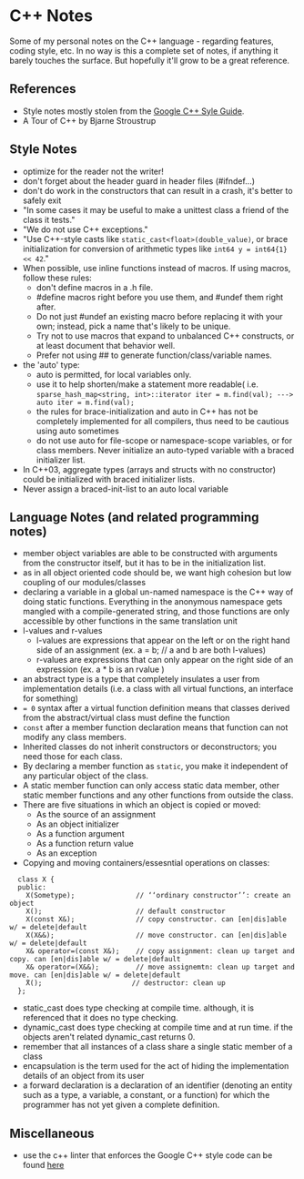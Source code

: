 # C++ Notes
Some of my personal notes on the C++ language - regarding features, coding style, etc. In no way is this a complete set of notes, if anything it barely touches the surface. But hopefully it'll grow to be a great reference.


## References
* Style notes mostly stolen from the [Google C++ Syle Guide](https://google.github.io/styleguide/cppguide.html). 
* A Tour of C++ by Bjarne Stroustrup


## Style Notes
* optimize for the reader not the writer!
* don't forget about the header guard in header files (#ifndef...)
* don't do work in the constructors that can result in a crash, it's better to safely exit
* "In some cases it may be useful to make a unittest class a friend of the class it tests."
* "We do not use C++ exceptions."
* "Use C++-style casts like ```static_cast<float>(double_value)```, or brace initialization for conversion of arithmetic types like ```int64 y = int64{1} << 42```."
* When possible, use inline functions instead of macros. If using macros, follow these rules:
   * don't define macros in a .h file.
   * #define macros right before you use them, and #undef them right after.
   * Do not just #undef an existing macro before replacing it with your own; instead, pick a name that's likely to be unique.
   * Try not to use macros that expand to unbalanced C++ constructs, or at least document that behavior well.
   * Prefer not using ## to generate function/class/variable names.
* the 'auto' type:
   * auto is permitted, for local variables only. 
   * use it to help shorten/make a statement more readable( i.e. ```sparse_hash_map<string, int>::iterator iter = m.find(val); ---> auto iter = m.find(val);```
   * the rules for brace-initialization and auto in C++ has not be completely implemented for all compilers, thus need to be cautious using auto sometimes
   * do not use auto for file-scope or namespace-scope variables, or for class members. Never initialize an auto-typed variable with a braced initializer list.
* In C++03, aggregate types (arrays and structs with no constructor) could be initialized with braced initializer lists.
* Never assign a braced-init-list to an auto local variable


## Language Notes (and related programming notes)
* member object variables are able to be constructed with arguments from the constructor itself, but it has to be in the initialization list.
* as in all object oriented code should be, we want high cohesion but low coupling of our modules/classes
* declaring a variable in a global un-named namespace is the C++ way of doing static functions. Everything in the anonymous namespace gets mangled with a compile-generated string, and those functions are only accessible by other functions in the same translation unit
* l-values and r-values
  * l-values are expressions that appear on the left or on the right hand side of an assignment (ex. a = b; // a and b are both l-values)
  * r-values are expressions that can only appear on the right side of an expression (ex. a * b is an rvalue )
* an abstract type is a type that completely insulates a user from implementation details (i.e. a class with all virtual functions, an interface for something)
* ```= 0``` syntax after a virtual function definition means that classes derived from the abstract/virtual class must define the function
* ```const``` after a member function declaration means that function can not modify any class members.
* Inherited classes do not inherit constructors or deconstructors; you need those for each class.
* By declaring a member function as ```static```, you make it independent of any particular object of the class. 
* A static member function can only access static data member, other static member functions and any other functions from outside the class. 
* There are five situations in which an object is copied or moved:
    * As the source of an assignment
    * As an object initializer
    * As a function argument
    * As a function return value
    * As an exception
* Copying and moving containers/essesntial operations on classes:
```
  class X { 
  public:
    X(Sometype);               // ‘‘ordinary constructor’’: create an object
    X();                       // default constructor
    X(const X&);               // copy constructor. can [en|dis]able w/ = delete|default
    X(X&&);                    // move constructor. can [en|dis]able w/ = delete|default
    X& operator=(const X&);    // copy assignment: clean up target and copy. can [en|dis]able w/ = delete|default
    X& operator=(X&&);         // move assignemtn: clean up target and move. can [en|dis]able w/ = delete|default
    ̃X();                      // destructor: clean up
  };
```
* static_cast does type checking at compile time. although, it is referenced that it does no type checking.
* dynamic_cast does type checking at compile time and at run time. if the objects aren't related dynamic_cast returns 0.
* remember that all instances of a class share a single static member of a class
* encapsulation is the term used for the act of hiding the implementation details of an object from its user
* a forward declaration is a declaration of an identifier (denoting an entity such as a type, a variable, a constant, or a function) for which the programmer has not yet given a complete definition.

## Miscellaneous
* use the c++ linter that enforces the Google C++ style code can be found [here](https://raw.githubusercontent.com/google/styleguide/gh-pages/cpplint/cpplint.py)
